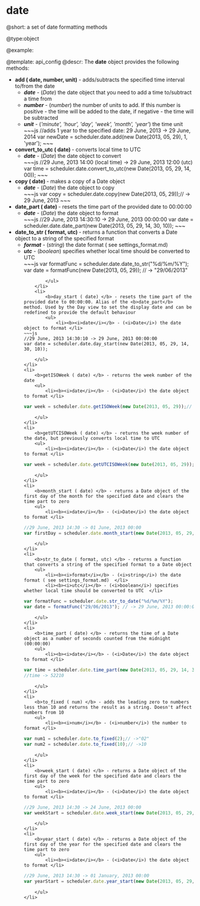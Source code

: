 date
=============
@short: a set of date formatting methods
	

@type:object

@example:

@template:	api_config
@descr:
The **date** object provides the following methods:

<ul>
	<li>
    	<b>add ( date, number, unit)</b> - adds/subtracts the specified time interval to/from the date
        <ul>
          	<li><b><i>date</i></b> - (<i>Date</i>) the date object that you need to add a time to/subtract a time from </li>
            <li><b><i>number</i></b> - (<i>number</i>) the number of units to add. If this number is positive - the time will be added to the date, if negative - the time will be subtracted </li>
            <li><b><i>unit</i></b> - (<i>'minute', 'hour', 'day', 'week', 'month', 'year'</i>)  the time unit </li>
~~~js
//adds 1 year to the specified date: 29 June, 2013 -> 29 June, 2014
var newDate = scheduler.date.add(new Date(2013, 05, 29), 1, 'year');
~~~
        </ul>
    </li>
    <li>
    	<b>convert_to_utc ( date) </b> - converts local time to UTC
        <ul>
          	<li><b><i>date</i></b> - (<i>Date</i>) the date object to convert </li>
~~~js
//29 June, 2013 14:00 (local time) -> 29 June, 2013 12:00 (utc)
var time = scheduler.date.convert_to_utc(new Date(2013, 05, 29, 14, 00));
~~~
        </ul>
    </li>
    <li>
    	<b>copy ( date) </b> - makes a copy of a Date object
        <ul>
          	<li><b><i>date</i></b> - (<i>Date</i>) the date object to copy </li>
~~~js
var copy = scheduler.date.copy(new Date(2013, 05, 29));// -> 29 June, 2013
~~~
        </ul>
    </li>
    <li>
    	<b>date_part ( date) </b> - resets the time part of the provided date to 00:00:00
        <ul>
          	<li><b><i>date</i></b> - (<i>Date</i>) the date object to format </li>
~~~js
//29 June, 2013 14:30:10 -> 29 June, 2013 00:00:00
var date = scheduler.date.date_part(new Date(2013, 05, 29, 14, 30, 10));
~~~
        </ul>
    </li>
    <li>
    	<b>date_to_str ( format, utc) </b> - returns a function that converts a Date object to a string of the specified format
        <ul>
          	<li><b><i>format</i></b> - (<i>string</i>) the date format ( see settings_format.md)  </li>
          	<li><b><i>utc</i></b> - (<i>boolean</i>) specifies whether local time should be converted to UTC  </li>
~~~js
var formatFunc = scheduler.date.date_to_str("%d/%m/%Y");
var date = formatFunc(new Date(2013, 05, 29)); // -> "29/06/2013"

~~~
        </ul>
    </li>
    <li>
    	<b>day_start ( date) </b> - resets the time part of the provided date to 00:00:00. Alias of the <b>date_part</b> method. Used by the Day view to set the display date and can be redefined to provide the default behaviour
        <ul>
          	<li><b><i>date</i></b> - (<i>Date</i>) the date object to format </li>
~~~js
//29 June, 2013 14:30:10 -> 29 June, 2013 00:00:00
var date = scheduler.date.day_start(new Date(2013, 05, 29, 14, 30, 10));
~~~
        </ul>
    </li>
    <li>
    	<b>getISOWeek ( date) </b> - returns the week number of the date
        <ul>
          	<li><b><i>date</i></b> - (<i>Date</i>) the date object to format </li>
~~~js
var week = scheduler.date.getISOWeek(new Date(2013, 05, 29));// ->26
~~~
        </ul>
    </li>
    <li>
    	<b>getUTCISOWeek ( date) </b> - returns the week number of the date, but previously converts local time to UTC
        <ul>
          	<li><b><i>date</i></b> - (<i>Date</i>) the date object to format </li>
~~~js
var week = scheduler.date.getUTCISOWeek(new Date(2013, 05, 29));// ->26
~~~
        </ul>
    </li>
    <li>
    	<b>month_start ( date) </b> - returns a Date object of the first day of the month for the specified date and clears the time part to zero
        <ul>
          	<li><b><i>date</i></b> - (<i>Date</i>) the date object to format </li>
~~~js
//29 June, 2013 14:30 -> 01 June, 2013 00:00
var firstDay = scheduler.date.month_start(new Date(2013, 05, 29, 14, 30));
~~~
        </ul>
    </li>
    <li>
    	<b>str_to_date ( format, utc) </b> - returns a function that converts a string of the specified format to a Date object
        <ul>
          	<li><b><i>format</i></b> - (<i>string</i>) the date format ( see settings_format.md)  </li>
          	<li><b><i>utc</i></b> - (<i>boolean</i>) specifies whether local time should be converted to UTC  </li>
~~~js
var formatFunc = scheduler.date.str_to_date("%d/%m/%Y");
var date = formatFunc("29/06/2013"); // -> 29 June, 2013 00:00:00
~~~
        </ul>
    </li>
    <li>
    	<b>time_part ( date) </b> - returns the time of a Date object as a number of seconds counted from the midnight (00:00:00)
        <ul>
          	<li><b><i>date</i></b> - (<i>Date</i>) the date object to format </li>
~~~js
var time = scheduler.date.time_part(new Date(2013, 05, 29, 14, 30, 10));
//time -> 52210
~~~
        </ul>
    </li>
    <li>
    	<b>to_fixed ( num) </b> - adds the leading zero to numbers less than 10 and returns the result as a string. Doesn't affect numbers from 10
        <ul>
          	<li><b><i>num</i></b> - (<i>number</i>) the number to format </li>
~~~js
var num1 = scheduler.date.to_fixed(2);// ->"02"
var num2 = scheduler.date.to_fixed(10);// ->10
~~~
        </ul>
    </li>
    <li>
    	<b>week_start ( date) </b> - returns a Date object of the first day of the week for the specified date and clears the time part to zero
        <ul>
          	<li><b><i>date</i></b> - (<i>Date</i>) the date object to format </li>
~~~js
//29 June, 2013 14:30 -> 24 June, 2013 00:00
var weekStart = scheduler.date.week_start(new Date(2013, 05, 29, 14, 30));
~~~
        </ul>
    </li>
    <li>
    	<b>year_start ( date) </b> - returns a Date object of the first day of the year for the specified date and clears the time part to zero
        <ul>
          	<li><b><i>date</i></b> - (<i>Date</i>) the date object to format </li>
~~~js
//29 June, 2013 14:30 -> 01 January, 2013 00:00
var yearStart = scheduler.date.year_start(new Date(2013, 05, 29, 14, 30));
~~~
        </ul>
    </li>
</ul>



